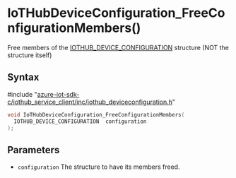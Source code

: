 # IoTHubDeviceConfiguration_FreeConfigurationMembers()

Free members of the [IOTHUB_DEVICE_CONFIGURATION](../iot-c-ref-iothub-deviceconfiguration-h.md#iothub_device_configuration) structure (NOT the structure itself)

## Syntax

\#include "[azure-iot-sdk-c/iothub_service_client/inc/iothub_deviceconfiguration.h](../iot-c-ref-iothub-deviceconfiguration-h.md)"  
```C
void IoTHubDeviceConfiguration_FreeConfigurationMembers(
  IOTHUB_DEVICE_CONFIGURATION  configuration
);
```

## Parameters
* `configuration` The structure to have its members freed.

